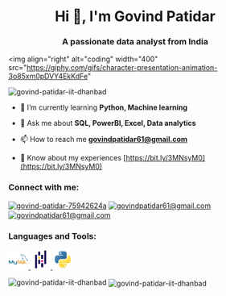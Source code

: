 <h1 align="center">Hi 👋, I'm Govind Patidar</h1>
<h3 align="center">A passionate data analyst from India</h3>

<img align="right" alt="coding" width="400" src="https://giphy.com/gifs/character-presentation-animation-3o85xm0pDVY4EkKdFe"

<p align="left"> <img src="https://komarev.com/ghpvc/?username=govind-patidar-iit-dhanbad&label=Profile%20views&color=0e75b6&style=flat" alt="govind-patidar-iit-dhanbad" /> </p>

- 🌱 I’m currently learning **Python, Machine learning**

- 💬 Ask me about **SQL, PowerBI, Excel, Data analytics**

- 📫 How to reach me **govindpatidar61@gmail.com**

- 📄 Know about my experiences [https://bit.ly/3MNsyM0](https://bit.ly/3MNsyM0)

<h3 align="left">Connect with me:</h3>
<p align="left">
<a href="https://linkedin.com/in/govind-patidar-75942624a" target="blank"><img align="center" src="https://raw.githubusercontent.com/rahuldkjain/github-profile-readme-generator/master/src/images/icons/Social/linked-in-alt.svg" alt="govind-patidar-75942624a" height="30" width="40" /></a>
<a href="https://www.hackerrank.com/govindpatidar61@gmail.com" target="blank"><img align="center" src="https://raw.githubusercontent.com/rahuldkjain/github-profile-readme-generator/master/src/images/icons/Social/hackerrank.svg" alt="govindpatidar61@gmail.com" height="30" width="40" /></a>
<a href="https://www.leetcode.com/govindpatidar61@gmail.com" target="blank"><img align="center" src="https://raw.githubusercontent.com/rahuldkjain/github-profile-readme-generator/master/src/images/icons/Social/leet-code.svg" alt="govindpatidar61@gmail.com" height="30" width="40" /></a>
</p>

<h3 align="left">Languages and Tools:</h3>
<p align="left"> <a href="https://www.mysql.com/" target="_blank" rel="noreferrer"> <img src="https://raw.githubusercontent.com/devicons/devicon/master/icons/mysql/mysql-original-wordmark.svg" alt="mysql" width="40" height="40"/> </a> <a href="https://pandas.pydata.org/" target="_blank" rel="noreferrer"> <img src="https://raw.githubusercontent.com/devicons/devicon/2ae2a900d2f041da66e950e4d48052658d850630/icons/pandas/pandas-original.svg" alt="pandas" width="40" height="40"/> </a> <a href="https://www.python.org" target="_blank" rel="noreferrer"> <img src="https://raw.githubusercontent.com/devicons/devicon/master/icons/python/python-original.svg" alt="python" width="40" height="40"/> </a> </p>

<p><img align="left" src="https://github-readme-stats.vercel.app/api/top-langs?username=govind-patidar-iit-dhanbad&show_icons=true&locale=en&layout=compact" alt="govind-patidar-iit-dhanbad" /></p>

<p>&nbsp;<img align="center" src="https://github-readme-stats.vercel.app/api?username=govind-patidar-iit-dhanbad&show_icons=true&locale=en" alt="govind-patidar-iit-dhanbad" /></p>
